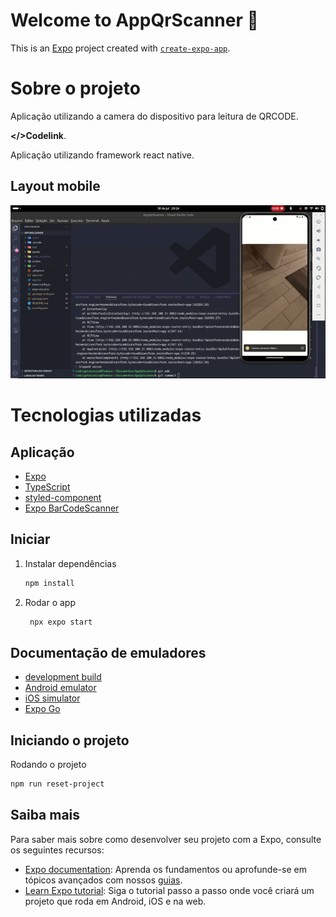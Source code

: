 # Welcome to AppQrScanner 👋

This is an [Expo](https://expo.dev) project created with [`create-expo-app`](https://www.npmjs.com/package/create-expo-app).

# Sobre o projeto

Aplicação utilizando a camera do dispositivo para leitura de QRCODE.

 **</>Codelink**.

Aplicação utilizando framework react native.


## Layout mobile
<img src="./assets/images/AppQrScanner.gif">

# Tecnologias utilizadas
## Aplicação

- [Expo](https://docs.expo.dev/?utm_source=google&utm_medium=cpc&utm_content=search&gclid=CjwKCAjwxOymBhAFEiwAnodBLE4O6-g49a-HniPnrQt_l-6t_CNvui4z2_h31jUCUpesirHbFYmI_hoC39IQAvD_BwE)
- [TypeScript](https://www.typescriptlang.org/docs/)
- [styled-component](https://styled-components.com/docs/basics#installation)
- [Expo BarCodeScanner](https://docs.expo.dev/versions/latest/sdk/bar-code-scanner/)


## Iniciar

1. Instalar dependências

   ```bash
   npm install
   ```

2. Rodar o app 

   ```bash
    npx expo start
   ```

## Documentação de emuladores 

- [development build](https://docs.expo.dev/develop/development-builds/introduction/)
- [Android emulator](https://docs.expo.dev/workflow/android-studio-emulator/)
- [iOS simulator](https://docs.expo.dev/workflow/ios-simulator/)
- [Expo Go](https://expo.dev/go)

## Iniciando o projeto

Rodando o projeto 

```bash
npm run reset-project
```

## Saiba mais

Para saber mais sobre como desenvolver seu projeto com a Expo, consulte os seguintes recursos:

- [Expo documentation](https://docs.expo.dev/): Aprenda os fundamentos ou aprofunde-se em tópicos avançados com nossos [guias](https://docs.expo.dev/guides).
- [Learn Expo tutorial](https://docs.expo.dev/tutorial/introduction/): Siga o tutorial passo a passo onde você criará um projeto que roda em Android, iOS e na web.

